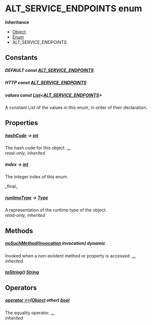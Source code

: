 


# ALT_SERVICE_ENDPOINTS enum









**Inheritance**

- [Object](https://api.flutter.dev/flutter/dart-core/Object-class.html)
- [Enum](https://api.flutter.dev/flutter/dart-core/Enum-class.html)
- ALT_SERVICE_ENDPOINTS


## Constants

##### DEFAULT const [ALT_SERVICE_ENDPOINTS](../smeup_services_smeup_configuration_service/ALT_SERVICE_ENDPOINTS.md)



   




##### HTTP const [ALT_SERVICE_ENDPOINTS](../smeup_services_smeup_configuration_service/ALT_SERVICE_ENDPOINTS.md)



   




##### values const [List](https://api.flutter.dev/flutter/dart-core/List-class.html)&lt;[ALT_SERVICE_ENDPOINTS](../smeup_services_smeup_configuration_service/ALT_SERVICE_ENDPOINTS.md)>



<p>A constant List of the values in this enum, in order of their declaration.</p>   





## Properties

##### [hashCode](https://api.flutter.dev/flutter/dart-core/Object/hashCode.html) &#8594; [int](https://api.flutter.dev/flutter/dart-core/int-class.html)



The hash code for this object. [...](https://api.flutter.dev/flutter/dart-core/Object/hashCode.html)  
_read-only, inherited_



##### index &#8594; [int](https://api.flutter.dev/flutter/dart-core/int-class.html)



<p>The integer index of this enum.</p>   
_final_



##### [runtimeType](https://api.flutter.dev/flutter/dart-core/Object/runtimeType.html) &#8594; [Type](https://api.flutter.dev/flutter/dart-core/Type-class.html)



A representation of the runtime type of the object.   
_read-only, inherited_




## Methods

##### [noSuchMethod](https://api.flutter.dev/flutter/dart-core/Object/noSuchMethod.html)([Invocation](https://api.flutter.dev/flutter/dart-core/Invocation-class.html) invocation) dynamic



Invoked when a non-existent method or property is accessed. [...](https://api.flutter.dev/flutter/dart-core/Object/noSuchMethod.html)  
_inherited_



##### [toString](../smeup_services_smeup_configuration_service/ALT_SERVICE_ENDPOINTS/toString.md)() [String](https://api.flutter.dev/flutter/dart-core/String-class.html)



   





## Operators

##### [operator ==](https://api.flutter.dev/flutter/dart-core/Object/operator_equals.html)([Object](https://api.flutter.dev/flutter/dart-core/Object-class.html) other) [bool](https://api.flutter.dev/flutter/dart-core/bool-class.html)



The equality operator. [...](https://api.flutter.dev/flutter/dart-core/Object/operator_equals.html)  
_inherited_










